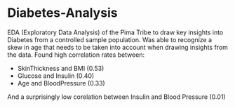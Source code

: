 # Diabetes-Analysis
EDA (Exploratory Data Analysis) of the Pima Tribe to draw key insights into Diabetes from a controlled sample population. Was able to recognize a skew in age that needs to be taken into account when drawing insights from the data. Found high correlation rates between:
* SkinThickness and BMI (0.53)
* Glucose and Insulin (0.40)
* Age and BloodPressure (0.33)

And a surprisingly low corelation between Insulin and Blood Pressure (0.01)
